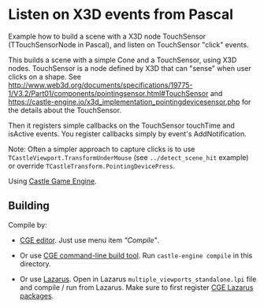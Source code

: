 # Listen on X3D events from Pascal

Example how to build a scene with a X3D node TouchSensor (TTouchSensorNode in Pascal), and listen on TouchSensor "click" events.

This builds a scene with a simple Cone and a TouchSensor, using X3D nodes. TouchSensor is a node defined by X3D that can "sense" when user clicks on a shape. See http://www.web3d.org/documents/specifications/19775-1/V3.2/Part01/components/pointingsensor.html#TouchSensor and https://castle-engine.io/x3d_implementation_pointingdevicesensor.php for the details about the TouchSensor.

Then it registers simple callbacks on the TouchSensor touchTime and isActive events. You register callbacks simply by event's AddNotification.

Note: Often a simpler approach to capture clicks is to use `TCastleViewport.TransformUnderMouse` (see `../detect_scene_hit` example) or override `TCastleTransform.PointingDevicePress`.

Using [Castle Game Engine](https://castle-engine.io/).

## Building

Compile by:

- [CGE editor](https://castle-engine.io/manual_editor.php). Just use menu item _"Compile"_.

- Or use [CGE command-line build tool](https://castle-engine.io/build_tool). Run `castle-engine compile` in this directory.

- Or use [Lazarus](https://www.lazarus-ide.org/). Open in Lazarus `multiple_viewports_standalone.lpi` file and compile / run from Lazarus. Make sure to first register [CGE Lazarus packages](https://castle-engine.io/documentation.php).
